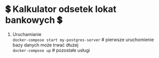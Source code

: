 # :heavy_dollar_sign: Kalkulator odsetek lokat bankowych :heavy_dollar_sign:

1. Uruchamianie <br />
```docker-compose start my-postgres-server``` # pierwsze uruchomienie bazy danych może trwać dłużej <br /> 
```docker-compose up``` # pozostałe usługi
